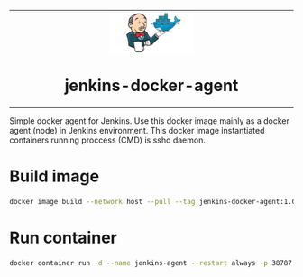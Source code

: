 <table align="center"><tr><td align="center" width="9999">
<img src="icons/docker_jenkins.png" align="center" width="150" alt="Docker icon">

# jenkins-docker-agent

</td></tr></table>

Simple docker agent for Jenkins. Use this docker image mainly as a docker agent (node) in Jenkins environment.
This docker image instantiated containers running proccess (CMD) is sshd daemon.

# Build image

```sh
docker image build --network host --pull --tag jenkins-docker-agent:1.0 .
```

# Run container

```sh
docker container run -d --name jenkins-agent --restart always -p 38787:22 jenkins-docker-agent:1.0
```


